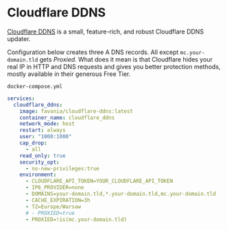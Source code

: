 # Cloudflare DDNS
[Cloudflare DDNS](https://github.com/favonia/cloudflare-ddns) is a small, feature-rich, and robust Cloudflare DDNS updater.

Configuration below creates three A DNS records. All except ``mc.your-domain.tld`` gets *Proxied*. What does it mean is that Cloudflare hides your real IP in HTTP and DNS requests and gives you better protection methods, mostly available in their generous Free Tier.

``docker-compose.yml``
```yaml
services:
  cloudflare_ddns:
    image: favonia/cloudflare-ddns:latest
    container_name: cloudflare_ddns
    network_mode: host
    restart: always
    user: "1000:1000"
    cap_drop:
      - all
    read_only: true
    security_opt:
      - no-new-privileges:true
    environment:
      - CLOUDFLARE_API_TOKEN=YOUR_CLOUDFLARE_API_TOKEN
      - IP6_PROVIDER=none
      - DOMAINS=your-domain.tld,*.your-domain.tld,mc.your-domain.tld
      - CACHE_EXPIRATION=3h
      - TZ=Europe/Warsaw
      # - PROXIED=true
      - PROXIED=!is(mc.your-domain.tld)
```
